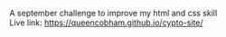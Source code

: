 A september challenge to improve my html and css skill
<br>
Live link: https://queencobham.github.io/cypto-site/
